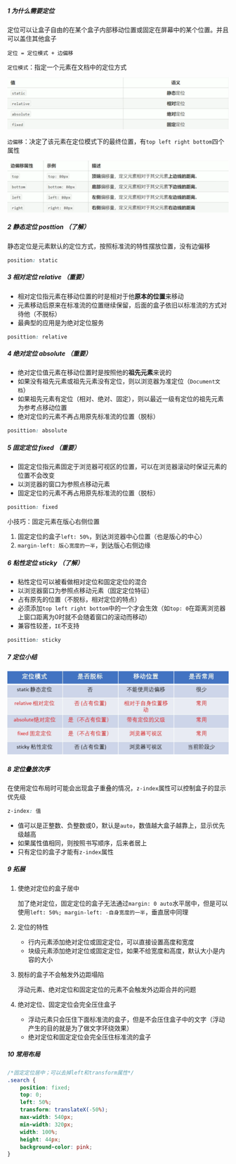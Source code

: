 ##### 1 为什么需要定位

定位可以让盒子自由的在某个盒子内部移动位置或固定在屏幕中的某个位置。并且可以盖住其他盒子

`定位 = 定位模式 + 边偏移`

`定位模式`：指定一个元素在文档中的定位方式

![image-20210829204253167](.img/image-20210829204253167.png)

`边偏移`：决定了该元素在定位模式下的最终位置，有`top left right bottom`四个属性

![image-20210829204416063](.img/image-20210829204416063.png)

##### 2 静态定位 posttion （了解）

静态定位是元素默认的定位方式，按照标准流的特性摆放位置，没有边偏移

```css
position: static
```

##### 3 相对定位  relative （重要）

- 相对定位指元素在移动位置的时是相对于他**原本的位置**来移动
- 元素移动后原来在标准流的位置继续保留，后面的盒子依旧以标准流的方式对待他（不脱标）
- 最典型的应用是为绝对定位服务

```css
posittion: relative
```

##### 4 绝对定位  absolute （重要）

- 绝对定位值元素在移动位置时是按照他的**祖先元素**来说的
- 如果没有祖先元素或祖先元素没有定位，则以浏览器为准定位（`Document文档`）
- 如果祖先元素有定位（相对、绝对、固定），则以最近一级有定位的祖先元素为参考点移动位置
- 绝对定位的元素不再占用原先标准流的位置（脱标）

```css
posittion: absolute
```

##### 5 固定定位  fixed （重要）

- 固定定位指元素固定于浏览器可视区的位置，可以在浏览器滚动时保证元素的位置不会改变
- 以浏览器的窗口为参照点移动元素
- 固定定位的元素不再占用原先标准流的位置（脱标）

```css
posittion: fixed
```

小技巧：固定元素在版心右侧位置

1. 固定定位的盒子`left: 50%`，到达浏览器中心位置（也是版心的中心）
2. `margin-left: 版心宽度的一半`，到达版心右侧边缘

##### 6 粘性定位  sticky （了解）

- 粘性定位可以被看做相对定位和固定定位的混合
- 以浏览器窗口为参照点移动元素（固定定位特征）
- 占有原先的位置（不脱标，相对定位的特点）
- 必须添加`top left right bottom`中的一个才会生效（如`top: 0`在距离浏览器上窗口距离为0时就不会随着窗口的滚动而移动）
- 兼容性较差，`IE`不支持

```css
posittion: sticky
```

##### 7 定位小结

![image-20210830000248508](.img/image-20210830000248508.png)

##### 8 定位叠放次序

在使用定位布局时可能会出现盒子重叠的情况，`z-index`属性可以控制盒子的显示优先级

```css
z-index: 值
```

- 值可以是正整数、负整数或0，默认是`auto`，数值越大盒子越靠上，显示优先级越高
- 如果属性值相同，则按照书写顺序，后来者居上
- 只有定位的盒子才能有`z-index`属性

##### 9 拓展

1. 使绝对定位的盒子居中

    加了绝对定位，固定定位的盒子无法通过`margin: 0 auto`水平居中，但是可以使用`left: 50%; margin-left: -自身宽度的一半`，垂直居中同理

2. 定位的特性

    - 行内元素添加绝对定位或固定定位，可以直接设置高度和宽度
    - 块级元素添加绝对定位或固定定位，如果不给宽度和高度，默认大小是内容的大小

3. 脱标的盒子不会触发外边距塌陷

    浮动元素、绝对定位和固定定位的元素不会触发外边距合并的问题

4. 绝对定位、固定定位会完全压住盒子

    - 浮动元素只会压住下面标准流的盒子，但是不会压住盒子中的文字（浮动产生的目的就是为了做文字环绕效果）
    - 绝对定位和固定定位会完全压住标准流的盒子

##### 10 常用布局

```css
/*固定定位居中；可以去掉left和transform属性*/
.search {
    position: fixed;
    top: 0;
    left: 50%;
    transform: translateX(-50%);
    max-width: 540px;
    min-width: 320px;
    width: 100%;
    height: 44px;
    background-color: pink;
}
```

